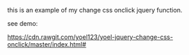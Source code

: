 this is an example of my change css onclick jquery function.

see demo:<br>

https://cdn.rawgit.com/yoel123/yoel-jquery-change-css-onclick/master/index.html#
